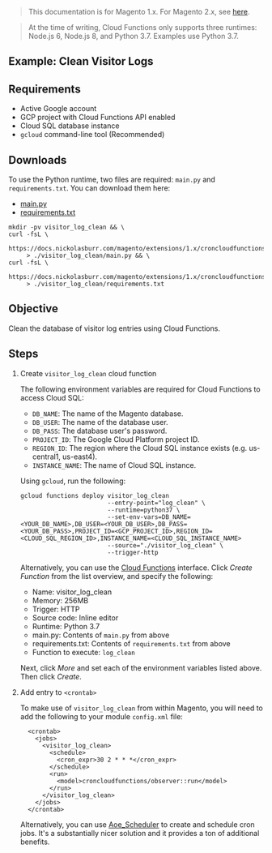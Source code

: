 <blockquote class="important">This documentation is for Magento 1.x. For Magento 2.x, see <a href="https://docs.nickolasburr.com/magento/extensions/2.x/croncloudfunctions/latest/">here</a>.</blockquote>
<blockquote class="notice">At the time of writing, Cloud Functions only supports three runtimes: Node.js 6, Node.js 8, and Python 3.7. Examples use Python 3.7.</blockquote>

## Example: Clean Visitor Logs

## Requirements

+ Active Google account
+ GCP project with Cloud Functions API enabled
+ Cloud SQL database instance
+ `gcloud` command-line tool (Recommended)

## Downloads

To use the Python runtime, two files are required: `main.py` and `requirements.txt`. You can download them here:

+ [main.py](https://docs.nickolasburr.com/magento/extensions/1.x/croncloudfunctions/latest/python/src/visitor_log_clean/main.py)
+ [requirements.txt](https://docs.nickolasburr.com/magento/extensions/1.x/croncloudfunctions/latest/python/src/visitor_log_clean/requirements.txt)

```
mkdir -pv visitor_log_clean && \
curl -fsL \
     https://docs.nickolasburr.com/magento/extensions/1.x/croncloudfunctions/latest/python/src/visitor_log_clean/main.py
     > ./visitor_log_clean/main.py && \
curl -fsL \
     https://docs.nickolasburr.com/magento/extensions/1.x/croncloudfunctions/latest/python/src/visitor_log_clean/requirements.txt
     > ./visitor_log_clean/requirements.txt
```

## Objective

Clean the database of visitor log entries using Cloud Functions.

## Steps

1. Create `visitor_log_clean` cloud function

    The following environment variables are required for Cloud Functions to access Cloud SQL:

    + `DB_NAME`: The name of the Magento database.
    + `DB_USER`: The name of the database user.
    + `DB_PASS`: The database user's password.
    + `PROJECT_ID`: The Google Cloud Platform project ID.
    + `REGION_ID`: The region where the Cloud SQL instance exists (e.g. us-central1, us-east4).
    + `INSTANCE_NAME`: The name of Cloud SQL instance.

    Using `gcloud`, run the following:

    ```
    gcloud functions deploy visitor_log_clean
                            --entry-point="log_clean" \
                            --runtime=python37 \
                            --set-env-vars=DB_NAME=<YOUR_DB_NAME>,DB_USER=<YOUR_DB_USER>,DB_PASS=<YOUR_DB_PASS>,PROJECT_ID=<GCP_PROJECT_ID>,REGION_ID=<CLOUD_SQL_REGION_ID>,INSTANCE_NAME=<CLOUD_SQL_INSTANCE_NAME>
                            --source="./visitor_log_clean" \
                            --trigger-http
    ```

    Alternatively, you can use the [Cloud Functions](https://console.cloud.google.com/functions/list) interface. Click *Create Function*
    from the list overview, and specify the following:

    + Name: visitor\_log\_clean
    + Memory: 256MB
    + Trigger: HTTP
    + Source code: Inline editor
    + Runtime: Python 3.7
    + main.py: Contents of `main.py` from above
    + requirements.txt: Contents of `requirements.txt` from above
    + Function to execute: `log_clean`

    Next, click *More* and set each of the environment variables listed above. Then click *Create*.

2. Add entry to `<crontab>`

    To make use of `visitor_log_clean` from within Magento, you will need to add
    the following to your module `config.xml` file:

    ```
      <crontab>
        <jobs>
          <visitor_log_clean>
            <schedule>
              <cron_expr>30 2 * * *</cron_expr>
            </schedule>
            <run>
              <model>croncloudfunctions/observer::run</model>
            </run>
          </visitor_log_clean>
        </jobs>
      </crontab>
    ```

    Alternatively, you can use [Aoe_Scheduler](https://github.com/AOEpeople/Aoe_Scheduler) to create and schedule
    cron jobs. It's a substantially nicer solution and it provides a ton of additional benefits.
